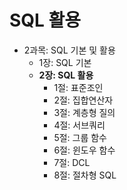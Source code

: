 
# SQL 활용

* 2과목: SQL 기본 및 활용
  * 1장: SQL 기본
  * **2장: SQL 활용**
    * 1절: 표준조인
    * 2절: 집합연산자
    * 3절: 계층형 질의
    * 4절: 서브쿼리
    * 5절: 그룹 함수
    * 6절: 윈도우 함수
    * 7절: DCL
    * 8절: 절차형 SQL

